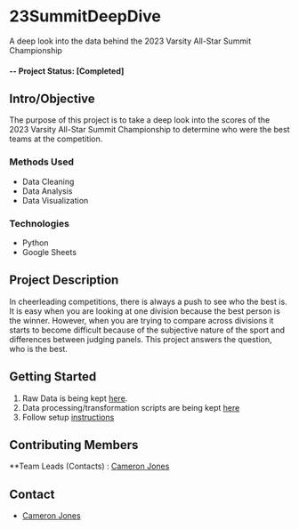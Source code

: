 # 23SummitDeepDive
A deep look into the data behind the 2023 Varsity All-Star Summit Championship
#### -- Project Status: [Completed]

## Intro/Objective
The purpose of this project is to take a deep look into the scores of the 2023 Varsity All-Star Summit Championship to determine who were the best teams at the competition.

### Methods Used
* Data Cleaning
* Data Analysis
* Data Visualization

### Technologies
* Python
* Google Sheets

## Project Description
In cheerleading competitions, there is always a push to see who the best is. It is easy when you are looking at one division because the best person is the winner. However, when you are trying to compare across divisions it starts to become difficult because of the subjective nature of the sport and differences between judging panels. This project answers the question, who is the best.


## Getting Started

1. Raw Data is being kept [here](https://docs.google.com/spreadsheets/d/1GY99iC1dWVdMKBqWc-7tEyfcs4JwBLWTCICWJVBO4Ps/edit?usp=sharing).    
2. Data processing/transformation scripts are being kept [here](https://github.com/TheCameronJones/CyclisticCaseStudy/blob/959f9ef7eb36b7a5b910fa4a4a9618c01309a81b/CyclisticCaseStudy.Rmd)
3. Follow setup [instructions](https://github.com/TheCameronJones/CyclisticCaseStudy/blob/959f9ef7eb36b7a5b910fa4a4a9618c01309a81b/CyclisticCaseStudy.Rmd)


## Contributing Members

**Team Leads (Contacts) : [Cameron Jones](https://github.com/[thecameronjones])



## Contact
* [Cameron Jones](cameron.michael.jones@gmail.com)
